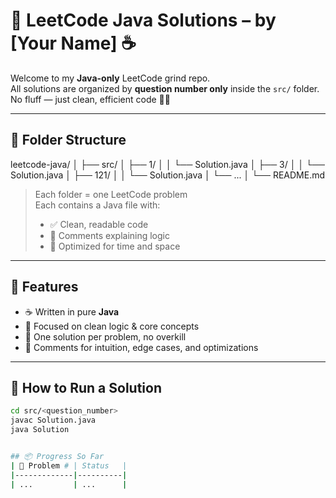 # 🚀 LeetCode Java Solutions – by [Your Name] ☕

Welcome to my **Java-only** LeetCode grind repo.  
All solutions are organized by **question number only** inside the `src/` folder. No fluff — just clean, efficient code 🧠🔥

---

## 🧱 Folder Structure
leetcode-java/
│
├── src/
│ ├── 1/
│ │ └── Solution.java
│ ├── 3/
│ │ └── Solution.java
│ ├── 121/
│ │ └── Solution.java
│ └── ...
│
└── README.md


> Each folder = one LeetCode problem  
> Each contains a Java file with:
> - ✅ Clean, readable code  
> - 💬 Comments explaining logic  
> - 💯 Optimized for time and space

---

## 🧠 Features
- ☕ Written in pure **Java**
- 🧠 Focused on clean logic & core concepts
- 🔁 One solution per problem, no overkill
- 💬 Comments for intuition, edge cases, and optimizations

---

## 🚀 How to Run a Solution
```bash
cd src/<question_number>
javac Solution.java
java Solution


## 📦 Progress So Far
| 🔢 Problem # | Status   |
|-------------|----------|
| ...         | ...      |
